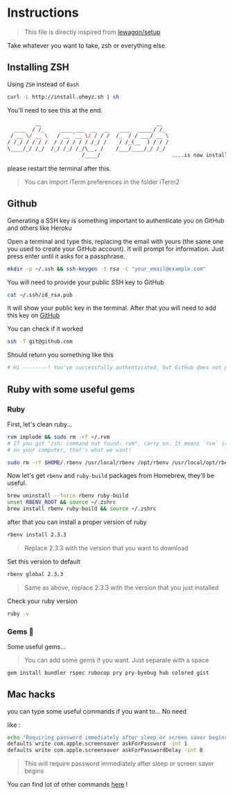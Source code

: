 # Instructions

> This file is directly inspired from [lewagon/setup](https://github.com/lewagon/setup/blob/master/OSX.md)

Take whatever you want to take, zsh or everything else.

## Installing ZSH

Using `ZSH` instead of `Bash`

```bash
curl -L http://install.ohmyz.sh | sh
```

You'll need to see this at the end.
```bash
         __                                     __
  ____  / /_     ____ ___  __  __   ____  _____/ /_
 / __ \/ __ \   / __ `__ \/ / / /  /_  / / ___/ __ \
/ /_/ / / / /  / / / / / / /_/ /    / /_(__  ) / / /
\____/_/ /_/  /_/ /_/ /_/\__, /    /___/____/_/ /_/
                        /____/                       ....is now installed!
```

please restart the terminal after this.

> You can import iTerm preferences in the folder iTerm2


## Github

Generating a SSH key is something important to authenticate you on GitHub and others like Heroku

Open a terminal and type this, replacing the email with yours (the same one you used to create your GitHub account). It will prompt for information. Just press enter until it asks for a passphrase.

```bash
mkdir -p ~/.ssh && ssh-keygen -t rsa -C "your_email@example.com"
```

You will need to provide your public SSH key to GitHub

```bash
cat ~/.ssh/id_rsa.pub
```

It will show your public key in the terminal. After that you will need to add this key on [GitHub](https://github.com/settings/keys)

You can check if it worked

```bash
ssh -T git@github.com
```

Should return you something like this

```bash
# Hi --------! You've successfully authenticated, but GitHub does not provide shell access
```

## Ruby with some useful gems

### Ruby

First, let's clean ruby...

```bash
rvm implode && sudo rm -rf ~/.rvm
# If you got "zsh: command not found: rvm", carry on. It means `rvm` is not
# on your computer, that's what we want!

sudo rm -rf $HOME/.rbenv /usr/local/rbenv /opt/rbenv /usr/local/opt/rbenv
```

Now let's get `rbenv` and `ruby-build` packages from Homebrew, they'll be useful.
```bash
brew uninstall --force rbenv ruby-build
unset RBENV_ROOT && source ~/.zshrc
brew install rbenv ruby-build && source ~/.zshrc
```

after that you can install a proper version of ruby

```bash
rbenv install 2.3.3
```
> Replace 2.3.3 with the version that you want to download

Set this version to default

```bash
rbenv global 2.3.3
```
> Same as above, replace 2.3.3 with the version that you just installed

Check your ruby version
```bash
ruby -v
```

### Gems 💎

Some useful gems...
> You can add some gems if you want. Just separate with a space

```bash
gem install bundler rspec rubocop pry pry-byebug hub colored gist
```

## Mac hacks

you can type some useful commands if you want to... No need

like :
```bash
echo "Requiring password immediately after sleep or screen saver begins"
defaults write com.apple.screensaver askForPassword -int 1
defaults write com.apple.screensaver askForPasswordDelay -int 0
```
> This will require password immediately after sleep or screen saver begins

You can find lot of other commands [here](https://gist.github.com/brandonb927/3195465) !

